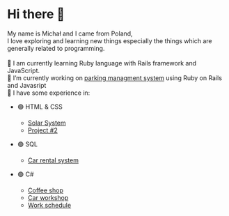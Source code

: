 # Hi there 👋 
  My name is Michał and I came from Poland, \
  I love exploring and learning new things especially the things which are generally related to programming. \
   \
 🌱 I am currently learning Ruby language with Rails framework and JavaScript. \
 🔭 I’m currently working on [parking managment system](https://github.com/Michal0002/Parking-management-system) using Ruby on Rails and Javasript \
 🧩 I have some experience in:
* 🟢 HTML & CSS 
	* [Solar System](https://www.manticore.uni.lodz.pl/~mkasperk/)
	* [Project #2 ](https://www.manticore.uni.lodz.pl/~mkasperk/)

* 🟢 SQL
	* [Car rental system](https://github.com/Michal0002/SQL-car-rental-system)
* 🟢 C#
	* [Coffee shop](https://github.com/Michal0002/Csharp-coffee-shop)		
	* [Car workshop](https://github.com/Michal0002/Csharp-car-workshop)
	* [Work schedule](https://github.com/Michal0002/Csharp-work-schedule)


